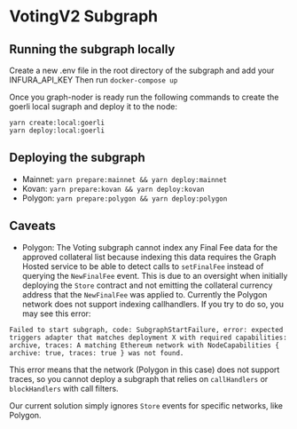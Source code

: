 # VotingV2 Subgraph

## Running the subgraph locally

Create a new .env file in the root directory of the subgraph and add your INFURA_API_KEY
Then run `docker-compose up`

Once you graph-noder is ready run the following commands to create the goerli local sugraph and deploy it to the node:

```
yarn create:local:goerli
yarn deploy:local:goerli
```

## Deploying the subgraph

- Mainnet: `yarn prepare:mainnet && yarn deploy:mainnet`
- Kovan: `yarn prepare:kovan && yarn deploy:kovan`
- Polygon: `yarn prepare:polygon && yarn deploy:polygon`

## Caveats

- Polygon: The Voting subgraph cannot index any Final Fee data for the approved collateral list because indexing this data requires the Graph Hosted service to be able to detect calls to `setFinalFee` instead of querying the `NewFinalFee` event. This is due to an oversight when initially deploying the `Store` contract and not emitting the collateral currency address that the `NewFinalFee` was applied to. Currently the Polygon network does not support indexing callhandlers. If you try to do so, you may see this error:

```
Failed to start subgraph, code: SubgraphStartFailure, error: expected triggers adapter that matches deployment X with required capabilities: archive, traces: A matching Ethereum network with NodeCapabilities { archive: true, traces: true } was not found.
```

This error means that the network (Polygon in this case) does not support traces, so you cannot deploy a subgraph that relies on `callHandlers` or `blockHandlers` with call filters.

Our current solution simply ignores `Store` events for specific networks, like Polygon.

